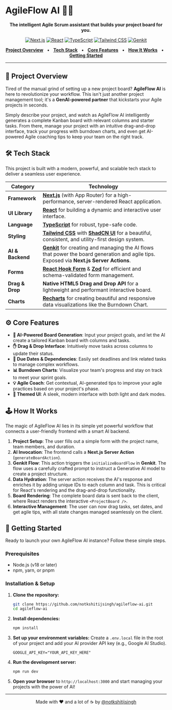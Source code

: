 # AgileFlow AI 🤖✨

<p align="center">
  <strong>The intelligent Agile Scrum assistant that builds your project board for you.</strong>
</p>

<p align="center">
  <a href="https://nextjs.org" target="_blank" rel="noopener noreferrer"><img src="https://img.shields.io/badge/Next.js-000000?style=for-the-badge&logo=nextdotjs&logoColor=white" alt="Next.js"></a>
  <a href="https://react.dev" target="_blank" rel="noopener noreferrer"><img src="https://img.shields.io/badge/React-20232A?style=for-the-badge&logo=react&logoColor=61DAFB" alt="React"></a>
  <a href="https://www.typescriptlang.org/" target="_blank" rel="noopener noreferrer"><img src="https://img.shields.io/badge/TypeScript-007ACC?style=for-the-badge&logo=typescript&logoColor=white" alt="TypeScript"></a>
  <a href="https://tailwindcss.com/" target="_blank" rel="noopener noreferrer"><img src="https://img.shields.io/badge/Tailwind_CSS-38B2AC?style=for-the-badge&logo=tailwind-css&logoColor=white" alt="Tailwind CSS"></a>
  <a href="https://firebase.google.com/docs/genkit" target="_blank" rel="noopener noreferrer"><img src="https://img.shields.io/badge/Genkit-F2B800?style=for-the-badge&logo=google-cloud&logoColor=white" alt="Genkit"></a>
</p>

<p align="center">
  <a href="#-project-overview"><strong>Project Overview</strong></a> &nbsp;&nbsp;&bull;&nbsp;&nbsp;
  <a href="#-tech-stack"><strong>Tech Stack</strong></a> &nbsp;&nbsp;&bull;&nbsp;&nbsp;
  <a href="#-core-features"><strong>Core Features</strong></a> &nbsp;&nbsp;&bull;&nbsp;&nbsp;
  <a href="#-how-it-works"><strong>How It Works</strong></a> &nbsp;&nbsp;&bull;&nbsp;&nbsp;
  <a href="#-getting-started"><strong>Getting Started</strong></a>
</p>

---

## 🚀 Project Overview

Tired of the manual grind of setting up a new project board? **AgileFlow AI** is here to revolutionize your workflow. This isn't just another project management tool; it's a **GenAI-powered partner** that kickstarts your Agile projects in seconds.

Simply describe your project, and watch as AgileFlow AI intelligently generates a complete Kanban board with relevant columns and starter tasks. From there, manage your project with an intuitive drag-and-drop interface, track your progress with burndown charts, and even get AI-powered Agile coaching tips to keep your team on the right track.

## 🛠️ Tech Stack

This project is built with a modern, powerful, and scalable tech stack to deliver a seamless user experience.

| Category          | Technology                                                                                                                                                                                            |
| ----------------- | ----------------------------------------------------------------------------------------------------------------------------------------------------------------------------------------------------- |
| **Framework** | [**Next.js**](https://nextjs.org/) (with App Router) for a high-performance, server-rendered React application.                                                                                         |
| **UI Library** | [**React**](https://react.dev/) for building a dynamic and interactive user interface.                                                                                                                  |
| **Language** | [**TypeScript**](https://www.typescriptlang.org/) for robust, type-safe code.                                                                                                                           |
| **Styling** | [**Tailwind CSS**](https://tailwindcss.com/) with [**ShadCN UI**](https://ui.shadcn.com/) for a beautiful, consistent, and utility-first design system.                                                    |
| **AI & Backend** | [**Genkit**](https://firebase.google.com/docs/genkit) for creating and managing the AI flows that power the board generation and agile tips. Exposed via **Next.js Server Actions**.                     |
| **Forms** | [**React Hook Form**](https://react-hook-form.com/) & [**Zod**](https://zod.dev/) for efficient and schema-validated form management.                                                                      |
| **Drag & Drop** | **Native HTML5 Drag and Drop API** for a lightweight and performant interactive board.                                                                                                                |
| **Charts** | [**Recharts**](https://recharts.org/) for creating beautiful and responsive data visualizations like the Burndown Chart.                                                                                |

## ⚙️ Core Features

- **🧠 AI-Powered Board Generation**: Input your project goals, and let the AI create a tailored Kanban board with columns and tasks.
- **✋ Drag & Drop Interface**: Intuitively move tasks across columns to update their status.
- **📅 Due Dates & Dependencies**: Easily set deadlines and link related tasks to manage complex workflows.
- **📊 Burndown Charts**: Visualize your team's progress and stay on track to meet your sprint goals.
- **💡 Agile Coach**: Get contextual, AI-generated tips to improve your agile practices based on your project's phase.
- **🎨 Themed UI**: A sleek, modern interface with both light and dark modes.

## 🕹️ How It Works

The magic of AgileFlow AI lies in its simple yet powerful workflow that connects a user-friendly frontend with a smart AI backend.

1.  **Project Setup**: The user fills out a simple form with the project name, team members, and duration.
2.  **AI Invocation**: The frontend calls a **Next.js Server Action** (`generateBoardAction`).
3.  **Genkit Flow**: This action triggers the `initializeBoardFlow` in **Genkit**. The flow uses a carefully crafted prompt to instruct a Generative AI model to create a project structure.
4.  **Data Hydration**: The server action receives the AI's response and enriches it by adding unique IDs to each column and task. This is critical for React's rendering and the drag-and-drop functionality.
5.  **Board Rendering**: The complete board data is sent back to the client, where React renders the interactive `<ProjectBoard />`.
6.  **Interactive Management**: The user can now drag tasks, set dates, and get agile tips, with all state changes managed seamlessly on the client.

## 🚀 Getting Started

Ready to launch your own AgileFlow AI instance? Follow these simple steps.

### Prerequisites

- Node.js (v18 or later)
- npm, yarn, or pnpm

### Installation & Setup

1.  **Clone the repository:**
    ```bash
    git clone https://github.com/notkshitijsingh/agileflow-ai.git
    cd agileflow-ai
    ```

2.  **Install dependencies:**
    ```bash
    npm install
    ```

3.  **Set up your environment variables:**
    Create a `.env.local` file in the root of your project and add your AI provider API key (e.g., Google AI Studio).
    ```
    GOOGLE_API_KEY="YOUR_API_KEY_HERE"
    ```

4.  **Run the development server:**
    ```bash
    npm run dev
    ```

5.  **Open your browser** to `http://localhost:3000` and start managing your projects with the power of AI!

---

<p align="center">
  Made with ❤️ and a lot of ☕ by <a href="https://github.com/notkshitijsingh">@notkshitijsingh</a>
</p>

